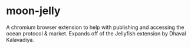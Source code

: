 # moon-jelly
A chromium browser extension to help with publishing and accessing the ocean protocol & market.
Expands off of the Jellyfish extension by Dhaval Kalavadiya.
